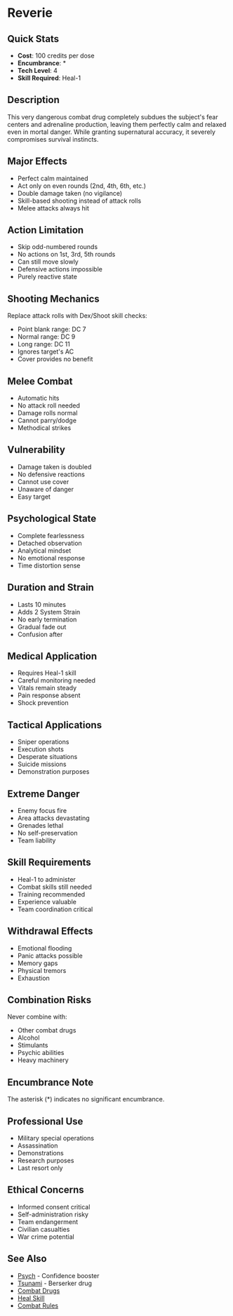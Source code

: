 # Reverie

## Quick Stats
- **Cost**: 100 credits per dose
- **Encumbrance**: *
- **Tech Level**: 4
- **Skill Required**: Heal-1

## Description
This very dangerous combat drug completely subdues the subject's fear centers and adrenaline production, leaving them perfectly calm and relaxed even in mortal danger. While granting supernatural accuracy, it severely compromises survival instincts.

## Major Effects
- Perfect calm maintained
- Act only on even rounds (2nd, 4th, 6th, etc.)
- Double damage taken (no vigilance)
- Skill-based shooting instead of attack rolls
- Melee attacks always hit

## Action Limitation
- Skip odd-numbered rounds
- No actions on 1st, 3rd, 5th rounds
- Can still move slowly
- Defensive actions impossible
- Purely reactive state

## Shooting Mechanics
Replace attack rolls with Dex/Shoot skill checks:
- Point blank range: DC 7
- Normal range: DC 9  
- Long range: DC 11
- Ignores target's AC
- Cover provides no benefit

## Melee Combat
- Automatic hits
- No attack roll needed
- Damage rolls normal
- Cannot parry/dodge
- Methodical strikes

## Vulnerability
- Damage taken is doubled
- No defensive reactions
- Cannot use cover
- Unaware of danger
- Easy target

## Psychological State
- Complete fearlessness
- Detached observation
- Analytical mindset
- No emotional response
- Time distortion sense

## Duration and Strain
- Lasts 10 minutes
- Adds 2 System Strain
- No early termination
- Gradual fade out
- Confusion after

## Medical Application
- Requires Heal-1 skill
- Careful monitoring needed
- Vitals remain steady
- Pain response absent
- Shock prevention

## Tactical Applications
- Sniper operations
- Execution shots
- Desperate situations
- Suicide missions
- Demonstration purposes

## Extreme Danger
- Enemy focus fire
- Area attacks devastating
- Grenades lethal
- No self-preservation
- Team liability

## Skill Requirements
- Heal-1 to administer
- Combat skills still needed
- Training recommended
- Experience valuable
- Team coordination critical

## Withdrawal Effects
- Emotional flooding
- Panic attacks possible
- Memory gaps
- Physical tremors
- Exhaustion

## Combination Risks
Never combine with:
- Other combat drugs
- Alcohol
- Stimulants
- Psychic abilities
- Heavy machinery

## Encumbrance Note
The asterisk (*) indicates no significant encumbrance.

## Professional Use
- Military special operations
- Assassination
- Demonstrations
- Research purposes
- Last resort only

## Ethical Concerns
- Informed consent critical
- Self-administration risky
- Team endangerment
- Civilian casualties
- War crime potential

## See Also
- [Psych](psych.md) - Confidence booster
- [Tsunami](tsunami.md) - Berserker drug
- [Combat Drugs](../pharmaceuticals/)
- [Heal Skill](../../../character-creation/skills/heal.md)
- [Combat Rules](../../../systems/combat/)
